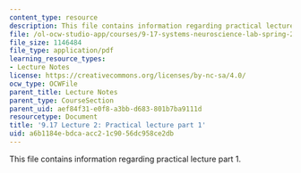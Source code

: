 ```yaml
---
content_type: resource
description: This file contains information regarding practical lecture part 1.
file: /ol-ocw-studio-app/courses/9-17-systems-neuroscience-lab-spring-2013/a6b1184ebdcaacc21c9056dc958ce2db_MIT9_17S13_Lecture2_part1.pdf
file_size: 1146484
file_type: application/pdf
learning_resource_types:
- Lecture Notes
license: https://creativecommons.org/licenses/by-nc-sa/4.0/
ocw_type: OCWFile
parent_title: Lecture Notes
parent_type: CourseSection
parent_uid: aef84f31-e0f8-a3bb-d683-801b7ba9111d
resourcetype: Document
title: '9.17 Lecture 2: Practical lecture part 1'
uid: a6b1184e-bdca-acc2-1c90-56dc958ce2db
---
```

This file contains information regarding practical lecture part 1.